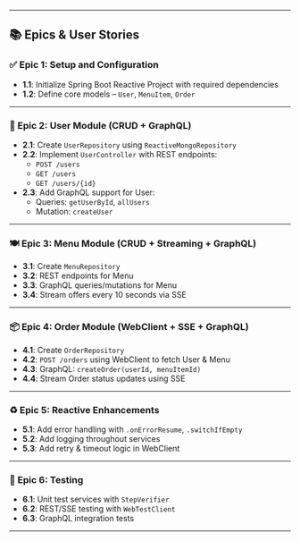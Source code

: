 
---

## 📚 Epics & User Stories

### ✅ Epic 1: Setup and Configuration
- **1.1**: Initialize Spring Boot Reactive Project with required dependencies
- **1.2**: Define core models – `User`, `MenuItem`, `Order`

---

### 🧍 Epic 2: User Module (CRUD + GraphQL)
- **2.1**: Create `UserRepository` using `ReactiveMongoRepository`
- **2.2**: Implement `UserController` with REST endpoints:
  - `POST /users`
  - `GET /users`
  - `GET /users/{id}`
- **2.3**: Add GraphQL support for User:
  - Queries: `getUserById`, `allUsers`
  - Mutation: `createUser`

---

### 🍽 Epic 3: Menu Module (CRUD + Streaming + GraphQL)
- **3.1**: Create `MenuRepository`
- **3.2**: REST endpoints for Menu
- **3.3**: GraphQL queries/mutations for Menu
- **3.4**: Stream offers every 10 seconds via SSE

---

### 📦 Epic 4: Order Module (WebClient + SSE + GraphQL)
- **4.1**: Create `OrderRepository`
- **4.2**: `POST /orders` using WebClient to fetch User & Menu
- **4.3**: GraphQL: `createOrder(userId, menuItemId)`
- **4.4**: Stream Order status updates using SSE

---

### ♻️ Epic 5: Reactive Enhancements
- **5.1**: Add error handling with `.onErrorResume`, `.switchIfEmpty`
- **5.2**: Add logging throughout services
- **5.3**: Add retry & timeout logic in WebClient

---

### 🧪 Epic 6: Testing
- **6.1**: Unit test services with `StepVerifier`
- **6.2**: REST/SSE testing with `WebTestClient`
- **6.3**: GraphQL integration tests

---
